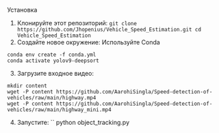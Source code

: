  Установка
1. Клонируйте этот репозиторий:
 ``
 git clone https://github.com/Jhopenius/Vehicle_Speed_Estimation.git
 cd Vehicle_Speed_Estimation
 ``
2. Создайте новое окружение:
Используйте  Conda
 ```
 conda env create -f conda.yml
 conda activate yolov9-deepsort
 ```
3. Загрузите входное видео:
  ```
 mkdir content
 wget -P content https://github.com/AarohiSingla/Speed-detection-of-vehicles/raw/main/highway.mp4
 wget -P content https://github.com/AarohiSingla/Speed-detection-of-vehicles/raw/main/highway_mini.mp4
 ``` 
4. Запустите:
 ``
 python object_tracking.py
 ```






